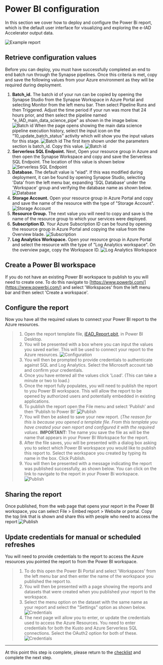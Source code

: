# Power BI configuration

In this section we cover how to deploy and configure the Power Bi report, which is the default user interface for visualizing and exploring the e-IAD Accelerator output data.

![Example report](markdown_assets/report.png)

## Retrieve configuration values

Before you can deploy, you must have successfully completed an end to end batch run through the Synapse pipelines. Once this criteria is met, copy and save the following values from your Azure environment as they will be required during deployment.

1. **Batch_id.** The batch id of your run can be copied by opening the Synapse Studio from the Synapse Workspace in Azure Portal and selecting Monitor from the left menu bar. Then select Pipeline Runs and then Triggered. Adjust the time period if your run was more that 24 hours prior, and then select the pipeline named "e_IAD_main_data_science_pipe" as shown in the image below.
![Batch id](markdown_assets/batch_id_1.png)
When the page opens showing the main data science pipeline execution history, select the input icon on the "10_update_batch_status" activity which will show you the input values for this stage.
![Batch id](markdown_assets/batch_id_2.png)
The first item shown under the parameters section is batch_id. Copy this value.
![Batch id](markdown_assets/batch_id_3.png)
2. **Serverless SQL Endpoint.** Next, Open your resource group in Azure and then open the Synapse Workspace and copy and save the Serverless SQL Endpoint. The location of this value is shown below
![Serverless SQL Endpoint](markdown_assets/sql.png)
3. **Database.** The default value is "eiad". If this was modified during deployment, it can be found by opening Synapse Studio, selecting 'Data' from the left menu bar, expanding 'SQL Database' under the 'Workspace' group and verifying the database name as shown below.
![Database](markdown_assets/db.png)
4. **Storage Account.** Open your resource group in Azure Portal and copy and save the name of the resource with the type of "Storage Account".
![Storage Account](markdown_assets/storage.png)
5. **Resource Group.** The next value you will need to copy and save is the name of the resource group to which your services were deployed.
6. **Subscription ID.** Your Azure Subscription ID can be found by opening the resource group in Azure Portal and copying the value from the Overview blade. 
![Subscription](markdown_assets/subscription_1.png)
7. **Log Analytics Workspace.** Open your resource group in Azure Portal and select the resource with the type of "Log Analytics workspace". On the overview page, copy the Workspace ID. 
![Log Analytics Workspace](markdown_assets/la_workspace_1.png)

## Create a Power BI workspace

If you do not have an existing Power BI workspace to publish to you will need to create one. To do this navigate to [https://www.powerbi.com/](https://www.powerbi.com/) and select 'Workspaces' from the left menu bar and then select 'Create a workspace'.

## Configure the report

Now you have all the required values to connect your Power BI report to the Azure resources.

>1. Open the report template file, [iEAD_Report.pbit](iEAD_Report.pbit), in Power BI Desktop.
>2. You will be presented with a box where you can input the values you saved earlier. This will be used to connect your report to the Azure resources.
>![Configuration](markdown_assets/config.png)
>3. You will then be prompted to provide credentials to authenticate against SQL and Log Analytics. Select the Microsoft account tab and confirm your credentials.
>4. Once you have entered all the values click 'Load'. (This can take a minute or two to load.)
>5. Once the report fully populates, you will need to publish the report to you Power BI workspace. This will allow the report to be opened by authorized users and potentially embedded in existing applications.
>6. To publish the report open the File menu and select 'Publish' and then 'Publish to Power BI'
>![Publish](markdown_assets/publish_1.png)
>7. You will then be asked to save your new report. (*The reason for this is because you opened a template file. From this template you have created your own report and configured it with the required values.*
**IMPORTANT:** The name you save the file as will be the name that appears in your Power BI Workspace for the report.
>8. After the file saves, you will be presented with a dialog box asking you to select which Power BI workspace you would like to publish this report to. Select the workspace you created by typing its name in the box. Click Publish.
>9. You will then be presented with a message indicating the report was published successfully, as shown below. You can click on the link to navigate to the report in your Power Bi workspace.
![Publish](markdown_assets/publish_2.png)

## Sharing the report

Once published, from the web page that opens your report in the Power BI workspace, you can select File > Embed report > Website or portal. Copy the top link that is shown and share this with people who need to access the report
![Publish](markdown_assets/publish_3.png)

## Update credentials for manual or scheduled refreshes

You will need to provide credentials to the report to access the Azure resources you pointed the report to from the Power BI workspace.

>1. To do this open the Power Bi Portal and select 'Workspaces' from the left menu bar and then enter the name of the workspace you published the report to.
>2. You will then be presented with a page showing the reports and datasets that were created when you published your report to the workspace.
>3. Select the menu option on the dataset with the same name as your report and select the "Settings" option as shown below.
![Credentials](markdown_assets/creds.png)
>4. The next page will allow you to enter, or update the credentials used to access the Azure Resources. You need to enter credentials for both the Kusto and Azure Serverless SQL connections. Select the OAuth2 option for both of these.
![Credentials](markdown_assets/creds_2.png)

---

At this point this step is complete, please return to the [checklist](../README.md) and complete the next step.
